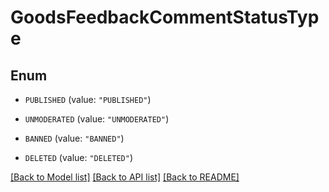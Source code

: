 # GoodsFeedbackCommentStatusType

## Enum


* `PUBLISHED` (value: `"PUBLISHED"`)

* `UNMODERATED` (value: `"UNMODERATED"`)

* `BANNED` (value: `"BANNED"`)

* `DELETED` (value: `"DELETED"`)


[[Back to Model list]](../README.md#documentation-for-models) [[Back to API list]](../README.md#documentation-for-api-endpoints) [[Back to README]](../README.md)


